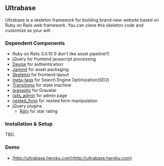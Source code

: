 ## Ultrabase

Ultrabase is a skeleton framework for building brand-new website based on Ruby on Rails web framework. You can clone this skeleton code and customize as your will.

### Dependent Components

- Ruby on Rails 3.0.10 (I don't like asset pipeline!!)
- jQuery for frontend javascript processing
- [Devise](https://github.com/plataformatec/devise) for authentication
- [Jammit](http://documentcloud.github.com/jammit/) for asset packaging
- [Skeleton](http://www.getskeleton.com/) for frontend layout
- [meta-tags](https://github.com/kpumuk/meta-tags) for Search Engine Optimization(SEO)
- [Transitions](https://github.com/qoobaa/transitions) for state machine
- [gravastic](https://github.com/chrislloyd/gravtastic) for Gravatar 
- [rails_admin](https://github.com/sferik/rails_admin/tree/rails-3.0) for admin page
- [nested_form](https://github.com/ryanb/nested_form) for nested form manipulation
- jQuery plugins
	- [Raty]() for star rating

### Installation & Setup

TBD.


### Demo

- [http://ultrabase.heroku.com](http://ultrabase.heroku.com)

